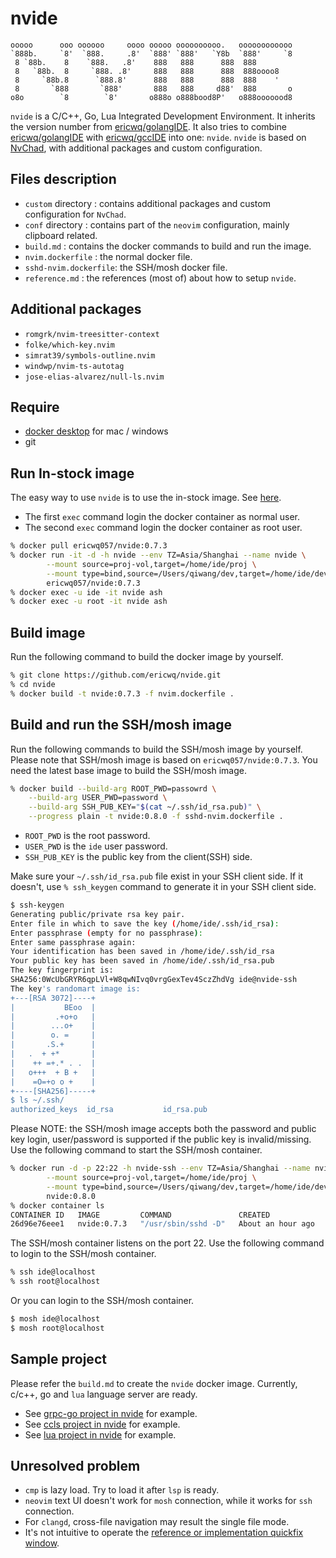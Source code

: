 # nvide

```text
ooooo      ooo oooooo     oooo ooooo oooooooooo.   oooooooooooo
`888b.     `8'  `888.     .8'  `888' `888'   `Y8b  `888'     `8
 8 `88b.    8    `888.   .8'    888   888      888  888
 8   `88b.  8     `888. .8'     888   888      888  888oooo8
 8     `88b.8      `888.8'      888   888      888  888    '
 8       `888       `888'       888   888     d88'  888       o
o8o        `8        `8'       o888o o888bood8P'   o888ooooood8
```

`nvide` is a C/C++, Go, Lua Integrated Development Environment. It inherits the version number from [ericwq/golangIDE](https://github.com/ericwq/golangIDE). It also tries to combine [ericwq/golangIDE](https://github.com/ericwq/golangIDE) with [ericwq/gccIDE](https://github.com/ericwq/gccIDE) into one: `nvide`. `nvide` is based on [NvChad](https://github.com/NvChad/NvChad), with additional packages and custom configuration.

## Files description

- `custom` directory : contains additional packages and custom configuration for `NvChad`.
- `conf` directory : contains part of the `neovim` configuration, mainly clipboard related.
- `build.md` : contains the docker commands to build and run the image.
- `nvim.dockerfile` : the normal docker file.
- `sshd-nvim.dockerfile`: the SSH/mosh docker file.
- `reference.md` : the references (most of) about how to setup `nvide`.

## Additional packages

- `romgrk/nvim-treesitter-context`
- `folke/which-key.nvim`
- `simrat39/symbols-outline.nvim`
- `windwp/nvim-ts-autotag`
- `jose-elias-alvarez/null-ls.nvim`

## Require

- [docker desktop](https://www.docker.com/products/docker-desktop) for mac / windows
- git

## Run In-stock image

The easy way to use `nvide` is to use the in-stock image. See [here](https://hub.docker.com/repository/docker/ericwq057/nvide).

- The first `exec` command login the docker container as normal user.
- The second `exec` command login the docker container as root user.

```sh
% docker pull ericwq057/nvide:0.7.3
% docker run -it -d -h nvide --env TZ=Asia/Shanghai --name nvide \
        --mount source=proj-vol,target=/home/ide/proj \
        --mount type=bind,source=/Users/qiwang/dev,target=/home/ide/develop \
        ericwq057/nvide:0.7.3
% docker exec -u ide -it nvide ash
% docker exec -u root -it nvide ash
```

## Build image

Run the following command to build the docker image by yourself.

```sh
% git clone https://github.com/ericwq/nvide.git
% cd nvide
% docker build -t nvide:0.7.3 -f nvim.dockerfile .
```

## Build and run the SSH/mosh image

Run the following commands to build the SSH/mosh image by yourself. Please note that SSH/mosh image is based on `ericwq057/nvide:0.7.3`. You need the latest base image to build the SSH/mosh image.

```sh
% docker build --build-arg ROOT_PWD=passowrd \
	--build-arg USER_PWD=password \
	--build-arg SSH_PUB_KEY="$(cat ~/.ssh/id_rsa.pub)" \
	--progress plain -t nvide:0.8.0 -f sshd-nvim.dockerfile .
```

- `ROOT_PWD` is the root password.
- `USER_PWD` is the `ide` user password.
- `SSH_PUB_KEY` is the public key from the client(SSH) side.

Make sure your `~/.ssh/id_rsa.pub` file exist in your SSH client side. If it doesn't, use `% ssh_keygen` command to generate it in your SSH client side.

```sh
$ ssh-keygen
Generating public/private rsa key pair.
Enter file in which to save the key (/home/ide/.ssh/id_rsa):
Enter passphrase (empty for no passphrase):
Enter same passphrase again:
Your identification has been saved in /home/ide/.ssh/id_rsa
Your public key has been saved in /home/ide/.ssh/id_rsa.pub
The key fingerprint is:
SHA256:0WcUbGRYR6qpLVl+W8qwNIvq0vrgGexTev4SczZhdVg ide@nvide-ssh
The key's randomart image is:
+---[RSA 3072]----+
|           BEoo  |
|         .+o+o   |
|        ...o+    |
|        o. =     |
|       .S.+      |
|   .  + +*       |
|    ++ =+.* . .  |
|   o+++  + B +   |
|    =O=+o o +    |
+----[SHA256]-----+
$ ls ~/.ssh/
authorized_keys  id_rsa           id_rsa.pub
```

Please NOTE: the SSH/mosh image accepts both the password and public key login, user/password is supported if the public key is invalid/missing. Use the following command to start the SSH/mosh container.

```sh
% docker run -d -p 22:22 -h nvide-ssh --env TZ=Asia/Shanghai --name nvide-ssh \
        --mount source=proj-vol,target=/home/ide/proj \
        --mount type=bind,source=/Users/qiwang/dev,target=/home/ide/develop \
        nvide:0.8.0
% docker container ls
CONTAINER ID   IMAGE         COMMAND               CREATED             STATUS             PORTS                NAMES
26d96e76eee1   nvide:0.7.3   "/usr/sbin/sshd -D"   About an hour ago   Up About an hour   0.0.0.0:22->22/tcp   nvide-ssh
```

The SSH/mosh container listens on the port 22. Use the following command to login to the SSH/mosh container.

```sh
% ssh ide@localhost
% ssh root@localhost
```

Or you can login to the SSH/mosh container.

```sh
$ mosh ide@localhost
$ mosh root@localhost
```

## Sample project

Please refer the `build.md` to create the `nvide` docker image. Currently, c/c++, go and `lua` language server are ready.

- See [grpc-go project in nvide](reference.md#grpc-go-project-in-nvide) for example.
- See [ccls project in nvide](reference.md#ccls-project-in-nvide) for example.
- See [lua project in nvide](referencemd#lua-project-in-nvide) for example.

## Unresolved problem

- `cmp` is lazy load. Try to load it after `lsp` is ready.
- `neovim` text UI doesn't work for `mosh` connection, while it works for `ssh` connection.
- For `clangd`, cross-file navigation may result the single file mode.
- It's not intuitive to operate the [reference or implementation quickfix window](reference.md#reference-or-implementation-quickfix-window).
